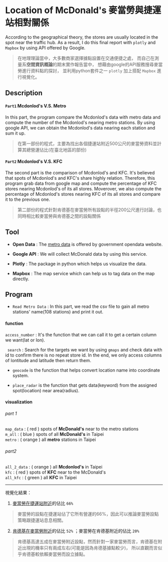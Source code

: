# Location of McDonald's 麥當勞與捷運站相對關係  
According to the geographical theory, the stores are usually located in the spot near the traffic hub. 
As a result, I do this final report with `plotly` and `Mapbox` by using API offered by Google.  

> 在地理理論當中，大多數商家選擇據點設置在交通便捷之處，
而自己在測量系**空間資訊概論**的期末實作報告當中，
想藉由google的API服務搜尋麥當勞進行資料點的探討，
並利用python套件之一 `plotly` 加上搭配 `Mapbox` 進行視覺化。  

## Description  
#### `Part1`  Mcdonlod's V.S. Metro  
In this part, the program compare the Mcdonlod's data with metro data and compute the number of the Mcdonlod's nearing metro stations.
By using google API, we can obtain the Mcdonlod's data nearing each station and sum it up.  
>在第一部份的程式，主要為找出各個捷運站附近500公尺的麥當勞資料並計算其總營運佔比(在臺北地區的部份)  


#### `Part2`  Mcdonlod's V.S. KFC  
The second part is the comparison of Mcdonlod's and KFC. It's believed that spots of Mcdonlod's and KFC's share highly relation.
Therefore, this program grab data from google map and compute the percentage of KFC stores nearing Mcdonlod's of its all stores.
Moverover, we also compute the percentage of Mcdonlod's stores nearing KFC of its all stores and compare it to the previous one.  
>第二部份的程式針對肯德基在麥當勞所有設點的半徑200公尺進行討論，也同時相比較麥當勞與肯德基之間的設點關係  

[1]: https://data.gov.tw/dataset/61792

## Tool  
* **Open Data** : The [metro data][1] is offered by government opendata website.  

* **Google API** : We will collect McDonald data by using this service.  

* **Plotly** : The package in python which helps us visualize the data.  

* **Mapbox** : The map service which can help us to tag data on the map directly.  

## Program  

* `Read Metro Data` : In this part, we read the csv file to gain all metro stations' name(108 stations) and print it out.

#### function  
`access_number` : It's the function that we can call it to get a certain column we want(lat or lon).  

` search` : Search for the targets we want by using `gmaps` and check data with id to confirm there is no repeat store id. 
In the end, we only access columns of lontitude and latitude then return them.
  * `geocode` is the function that helps convert location name into coordinate system.  
  
  * `place_radar` is the function that gets data(keyword) from the assigned spot(location) near area(radius).
  
  #### visualization  
  ###### part 1
  `map_data` : ( red ) spots of **McDonald's** near to the metro stations  
  `m_all` : ( blue ) spots of all **McDonald's** in Taipei    
  `metro` : ( orange ) all **metro** stations in Taipei  
  
  ###### part2
  `all_2_data` : ( orange ) all **Mcdonlod's** in Taipei    
  `kfc` : ( red ) spots of **KFC** near to the McDonald's  
  `all_kfc` : ( green ) all **KFC** in Taipei
  
  
***  
[2]: https://plot.ly/~gyuler83821/268/
[3]: https://plot.ly/~gyuler83821/270/map-of-mcdonalds-vs-kfc/
視覺化結果：
1. [麥當勞在捷運站附近][2]的佔比 `66%`  
> 麥當勞的設點在捷運站佔了它所有營運的66%，因此可以推論麥當勞設點策略跟捷運站息息相關。  

2. [肯德基在麥當勞附近][3]的佔比 `52%` ；麥當勞在肯德基附近的佔比 `20%`
> 肯德基高達五成在麥當勞附近設點，然而針對一家麥當勞而言，肯德基在附近出現的機率只有兩成左右(可能是因為肯德基據點較少)，
所以直觀而言似乎肯德基較依賴麥當勞而設立據點。
